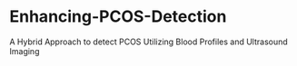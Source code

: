 # Enhancing-PCOS-Detection
A Hybrid Approach to detect PCOS Utilizing Blood Profiles and Ultrasound Imaging
